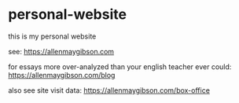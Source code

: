 # personal-website
this is my personal website

see: https://allenmaygibson.com

for essays more over-analyzed than your english teacher ever could: https://allenmaygibson.com/blog

also see site visit data: https://allenmaygibson.com/box-office
